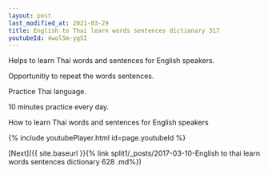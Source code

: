 ```yaml
---
layout: post
last_modified_at: 2021-03-29
title: English to Thai learn words sentences dictionary 317 
youtubeId: 4wol5m-ygSI
---
```

 
 
Helps to learn Thai words and sentences for English speakers.

Opportunitiy to repeat the words sentences. 

Practice Thai language. 
 
10 minutes practice every day. 
 
How to learn Thai words and sentences for English speakers 
 
{% include youtubePlayer.html id=page.youtubeId %}
 
 
[Next]({{ site.baseurl }}{% link  split1/_posts/2017-03-10-English to thai learn words sentences dictionary 628 .md%})
 
